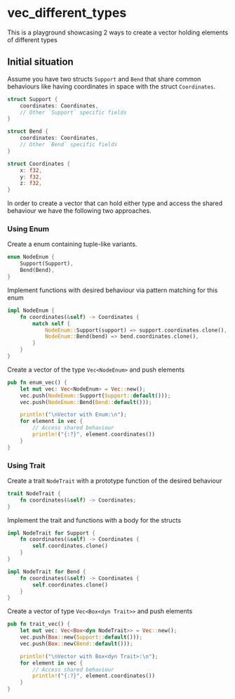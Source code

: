 # vec_different_types
This is a playground showcasing 2 ways to create a vector holding elements of different types
## Initial situation
Assume you have two structs `Support` and `Bend` that share common behaviours like having coordinates in space with the struct `Coordinates`.
```rust
struct Support {
    coordinates: Coordinates,
    // Other `Support` specific fields
}

struct Bend {
    coordinates: Coordinates,
    // Other `Bend` specific fields
}

struct Coordinates {
    x: f32,
    y: f32,
    z: f32,
}
```
In order to create a vector that can hold either type and access the shared behaviour we have the following two approaches.
### Using Enum
Create a enum containing tuple-like variants.
```rust
enum NodeEnum {
    Support(Support),
    Bend(Bend),
}
```
Implement functions with desired behaviour via pattern matching for this enum
```rust
impl NodeEnum {
    fn coordinates(&self) -> Coordinates {
        match self {
            NodeEnum::Support(support) => support.coordinates.clone(),
            NodeEnum::Bend(bend) => bend.coordinates.clone(),
        }
    }
}
```
Create a vector of the type `Vec<NodeEnum>` and push elements
```rust
pub fn enum_vec() {
    let mut vec: Vec<NodeEnum> = Vec::new();
    vec.push(NodeEnum::Support(Support::default()));
    vec.push(NodeEnum::Bend(Bend::default()));

    println!("\nVector with Enum:\n");
    for element in vec {
        // Access shared behaviour
        println!("{:?}", element.coordinates())
    }
}
```
### Using Trait
Create a trait `NodeTrait` with a prototype function of the desired behaviour
```rust
trait NodeTrait {
    fn coordinates(&self) -> Coordinates;
}
```
Implement the trait and functions with a body for the structs
```rust
impl NodeTrait for Support {
    fn coordinates(&self) -> Coordinates {
        self.coordinates.clone()
    }
}

impl NodeTrait for Bend {
    fn coordinates(&self) -> Coordinates {
        self.coordinates.clone()
    }
}
```
Create a vector of type `Vec<Box<dyn Trait>>` and push elements
```rust
pub fn trait_vec() {
    let mut vec: Vec<Box<dyn NodeTrait>> = Vec::new();
    vec.push(Box::new(Support::default()));
    vec.push(Box::new(Bend::default()));

    println!("\nVector with Box<dyn Trait>:\n");
    for element in vec {
        // Access shared behaviour
        println!("{:?}", element.coordinates())
    }
}
```

